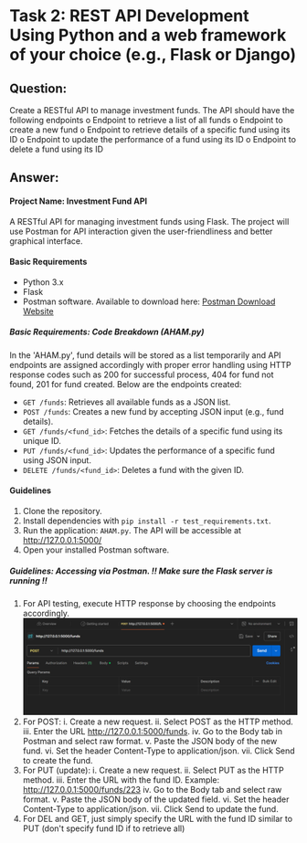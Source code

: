 # Task 2: REST API Development Using Python and a web framework of your choice (e.g., Flask or Django)

## Question:

Create a RESTful API to manage investment funds. The API should have the following endpoints
o Endpoint to retrieve a list of all funds
o Endpoint to create a new fund
o Endpoint to retrieve details of a specific fund using its ID
o Endpoint to update the performance of a fund using its ID
o Endpoint to delete a fund using its ID


## Answer:

#### Project Name: Investment Fund API
A RESTful API for managing investment funds using Flask. The project will use Postman for API interaction given the user-friendliness and better graphical interface.


#### Basic Requirements
- Python 3.x
- Flask
- Postman software. Available to download here: [Postman Download Website](https://learning.postman.com/docs/getting-started/installation/installation-and-updates/#install-postman-on-windows)

##### Basic Requirements: Code Breakdown (AHAM.py)
In the 'AHAM.py', fund details will be stored as a list temporarily and API endpoints are assigned accordingly with proper error handling using HTTP response codes such as 200 for successful process, 404 for fund not found, 201 for fund created. Below are the endpoints created:

- `GET /funds`: Retrieves all available funds as a JSON list.
- `POST /funds`: Creates a new fund by accepting JSON input (e.g., fund details).
- `GET /funds/<fund_id>`: Fetches the details of a specific fund using its unique ID.
- `PUT /funds/<fund_id>`: Updates the performance of a specific fund using JSON input.
- `DELETE /funds/<fund_id>`: Deletes a fund with the given ID.

#### Guidelines
1. Clone the repository.
2. Install dependencies with `pip install -r test_requirements.txt`.
3. Run the application: `AHAM.py`. The API will  be accessible at http://127.0.0.1:5000/
4. Open your installed Postman software.

##### Guidelines: Accessing via Postman. !! Make sure the Flask server is running !!
1. For API testing, execute HTTP response by choosing the endpoints accordingly. ![Postman Interface](image.png)
2. For POST:
    i.   Create a new request.
    ii.  Select POST as the HTTP method.
    iii. Enter the URL http://127.0.0.1:5000/funds.
    iv.  Go to the Body tab in Postman and select raw format.
    v.   Paste the JSON body of the new fund.
    vi.  Set the header Content-Type to application/json.
    vii. Click Send to create the fund.
3. For PUT (update):
    i.   Create a new request.
    ii.  Select PUT as the HTTP method.
    iii. Enter the URL with the fund ID. Example: http://127.0.0.1:5000/funds/223
    iv.  Go to the Body tab and select raw format.
    v.   Paste the JSON body of the updated field.
    vi.  Set the header Content-Type to application/json.
    vii. Click Send to update the fund.
4. For DEL and GET, just simply specify the URL with the fund ID similar to PUT (don't specify fund ID if to retrieve all)

